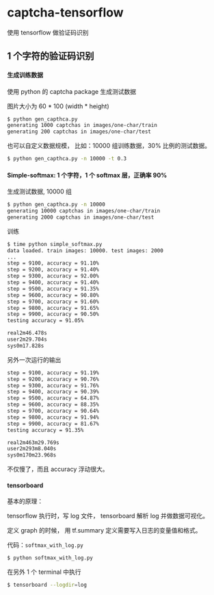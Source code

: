 # captcha-tensorflow

使用 tensorflow 做验证码识别


## 1 个字符的验证码识别


#### 生成训练数据

使用 python 的 captcha package 生成测试数据

图片大小为 60 * 100 (width * height)

```bash
$ python gen_capthca.py
generating 1000 captchas in images/one-char/train
generating 200 captchas in images/one-char/test
```

也可以自定义数据规模，
比如：10000 组训练数据，30% 比例的测试数据。

```bash
$ python gen_capthca.py -n 10000 -t 0.3
```


#### Simple-softmax: 1 个字符，1 个 softmax 层，正确率 90%

生成测试数据, 10000 组

```bash
$ python gen_capthca.py -n 10000
generating 10000 captchas in images/one-char/train
generating 2000 captchas in images/one-char/test
```

训练

```bash
$ time python simple_softmax.py
data loaded. train images: 10000. test images: 2000
...
step = 9100, accuracy = 91.10%
step = 9200, accuracy = 91.40%
step = 9300, accuracy = 92.00%
step = 9400, accuracy = 91.40%
step = 9500, accuracy = 91.35%
step = 9600, accuracy = 90.80%
step = 9700, accuracy = 91.60%
step = 9800, accuracy = 91.65%
step = 9900, accuracy = 90.50%
testing accuracy = 91.05%

real2m46.478s
user2m29.704s
sys0m17.828s
```

另外一次运行的输出

```bash
step = 9100, accuracy = 91.19%
step = 9200, accuracy = 90.76%
step = 9300, accuracy = 91.76%
step = 9400, accuracy = 90.39%
step = 9500, accuracy = 64.87%
step = 9600, accuracy = 88.35%
step = 9700, accuracy = 90.64%
step = 9800, accuracy = 91.94%
step = 9900, accuracy = 81.67%
testing accuracy = 91.35%

real2m463m29.769s
user2m293m8.040s
sys0m170m23.968s
```

不仅慢了，而且 accuracy 浮动很大。


#### tensorboard


基本的原理：

tensorflow 执行时，写 log 文件，
tensorboard 解析 log 并做数据可视化。

定义 graph 的时候，
用 tf.summary 定义需要写入日志的变量值和格式。

代码：`softmax_with_log.py`


```bash
$ python softmax_with_log.py
```

在另外 1 个 terminal 中执行

```bash
$ tensorboard --logdir=log
```

